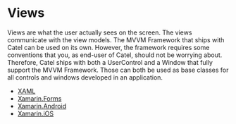 # Views

Views are what the user actually sees on the screen. The views communicate with the view models. The MVVM Framework that ships with Catel can be used on its own. However, the framework requires some conventions that you, as end-user of Catel, should not be worrying about. Therefore, Catel ships with both a UserControl and a Window that fully support the MVVM Framework. Those can both be used as base classes for all controls and windows developed in an application.

-   [XAML](./xaml)
-   [Xamarin.Forms](./xamarin-forms)
-   [Xamarin.Android](./xamarin-android)
-   [Xamarin.iOS](./xamarin-ios)

